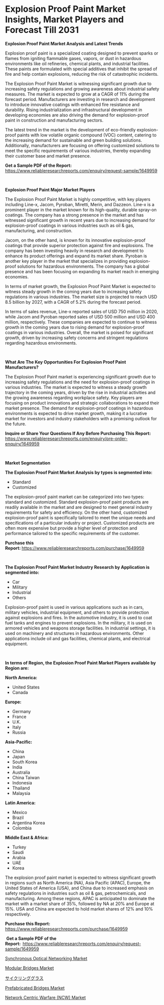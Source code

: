 <p><h1>Explosion Proof Paint Market Insights, Market Players and Forecast Till 2031</h1></p><p><strong>Explosion Proof Paint Market Analysis and Latest Trends</strong></p>
<p><p>Explosion proof paint is a specialized coating designed to prevent sparks or flames from igniting flammable gases, vapors, or dust in hazardous environments like oil refineries, chemical plants, and industrial facilities. These paints are formulated with special additives that inhibit the spread of fire and help contain explosions, reducing the risk of catastrophic incidents.</p><p>The Explosion Proof Paint Market is witnessing significant growth due to increasing safety regulations and growing awareness about industrial safety measures. The market is expected to grow at a CAGR of 11% during the forecast period. Manufacturers are investing in research and development to introduce innovative coatings with enhanced fire resistance and durability. Rising industrialization and infrastructural development in developing economies are also driving the demand for explosion-proof paint in construction and manufacturing sectors.</p><p>The latest trend in the market is the development of eco-friendly explosion-proof paints with low volatile organic compound (VOC) content, catering to the increasing demand for sustainable and green building solutions. Additionally, manufacturers are focusing on offering customized solutions to meet the specific requirements of various industries, thereby expanding their customer base and market presence.</p></p>
<p><strong>Get a Sample PDF of the Report:&nbsp;</strong> <a href="https://www.reliableresearchreports.com/enquiry/request-sample/1649959">https://www.reliableresearchreports.com/enquiry/request-sample/1649959</a></p>
<p>&nbsp;</p>
<p><strong>Explosion Proof Paint Major Market Players</strong></p>
<p><p>The Explosion Proof Paint Market is highly competitive, with key players including Line-x, Jacom, Pyroban, Miretti, Merin, and Dazzeon. Line-x is a prominent player in the market known for its high-quality, durable spray-on coatings. The company has a strong presence in the market and has witnessed significant growth in recent years due to increasing demand for explosion-proof coatings in various industries such as oil & gas, manufacturing, and construction.</p><p>Jacom, on the other hand, is known for its innovative explosion-proof coatings that provide superior protection against fire and explosions. The company has been investing heavily in research and development to enhance its product offerings and expand its market share. Pyroban is another key player in the market that specializes in providing explosion-proof solutions for hazardous environments. The company has a global presence and has been focusing on expanding its market reach in emerging economies.</p><p>In terms of market growth, the Explosion Proof Paint Market is expected to witness steady growth in the coming years due to increasing safety regulations in various industries. The market size is projected to reach USD 8.5 billion by 2027, with a CAGR of 5.2% during the forecast period. </p><p>In terms of sales revenue, Line-x reported sales of USD 750 million in 2020, while Jacom and Pyroban reported sales of USD 500 million and USD 400 million, respectively. These companies are expected to continue to witness growth in the coming years due to rising demand for explosion-proof coatings in various industries. Overall, the market is poised for significant growth, driven by increasing safety concerns and stringent regulations regarding hazardous environments.</p></p>
<p>&nbsp;</p>
<p><strong>What Are The Key Opportunities For Explosion Proof Paint Manufacturers?</strong></p>
<p><p>The Explosion Proof Paint market is experiencing significant growth due to increasing safety regulations and the need for explosion-proof coatings in various industries. The market is expected to witness a steady growth trajectory in the coming years, driven by the rise in industrial activities and the growing awareness regarding workplace safety. Key players are focusing on product innovations and strategic collaborations to expand their market presence. The demand for explosion-proof coatings in hazardous environments is expected to drive market growth, making it a lucrative market for investors and industry stakeholders with a promising outlook for the future.</p></p>
<p><strong>Inquire or Share Your Questions If Any Before Purchasing This Report:</strong> <a href="https://www.reliableresearchreports.com/enquiry/pre-order-enquiry/1649959">https://www.reliableresearchreports.com/enquiry/pre-order-enquiry/1649959</a></p>
<p>&nbsp;</p>
<p><strong>Market Segmentation</strong></p>
<p><strong>The Explosion Proof Paint Market Analysis by types is segmented into:</strong></p>
<p><ul><li>Standard</li><li>Customized</li></ul></p>
<p><p>The explosion-proof paint market can be categorized into two types: standard and customized. Standard explosion-proof paint products are readily available in the market and are designed to meet general industry requirements for safety and efficiency. On the other hand, customized explosion-proof paint is specifically tailored to meet the unique needs and specifications of a particular industry or project. Customized products are often more expensive but provide a higher level of protection and performance tailored to the specific requirements of the customer.</p></p>
<p><strong>Purchase this Report:&nbsp;</strong><a href="https://www.reliableresearchreports.com/purchase/1649959">https://www.reliableresearchreports.com/purchase/1649959</a></p>
<p>&nbsp;</p>
<p><strong>The Explosion Proof Paint Market Industry Research by Application is segmented into:</strong></p>
<p><ul><li>Car</li><li>Military</li><li>Industrial</li><li>Others</li></ul></p>
<p><p>Explosion-proof paint is used in various applications such as in cars, military vehicles, industrial equipment, and others to provide protection against explosions and fires. In the automotive industry, it is used to coat fuel tanks and engines to prevent explosions. In the military, it is used on armored vehicles and weapons storage facilities. In industrial settings, it is used on machinery and structures in hazardous environments. Other applications include oil and gas facilities, chemical plants, and electrical equipment.</p></p>
<p>&nbsp;</p>
<p><strong>In terms of Region, the Explosion Proof Paint Market Players available by Region are:</strong></p>
<p>
    <p> <strong> North America: </strong>
        <ul>
            <li>United States</li>
            <li>Canada</li>
        </ul>
        </p> 
    <p> <strong> Europe: </strong>
        <ul>
            <li>Germany</li>
            <li>France</li>
            <li>U.K.</li>
            <li>Italy</li>
            <li>Russia</li>
        </ul>
        </p> 
    <p> <strong> Asia-Pacific: </strong>
        <ul>
            <li>China</li>
            <li>Japan</li>
            <li>South Korea</li>
            <li>India</li>
            <li>Australia</li>
            <li>China Taiwan</li>
            <li>Indonesia</li>
            <li>Thailand</li>
            <li>Malaysia</li>
        </ul>
        </p> 
    <p> <strong> Latin America: </strong>
        <ul>
            <li>Mexico</li>
            <li>Brazil</li>
            <li>Argentina Korea</li>
            <li>Colombia</li>
        </ul>
        </p> 
    <p> <strong> Middle East & Africa: </strong>
        <ul>
            <li>Turkey</li>
            <li>Saudi</li>
            <li>Arabia</li>
            <li>UAE</li>
            <li>Korea</li>
        </ul>
    </p>
    </p>
<p><p>The explosion proof paint market is expected to witness significant growth in regions such as North America (NA), Asia Pacific (APAC), Europe, the United States of America (USA), and China due to increased emphasis on safety regulations in industries such as oil & gas, petrochemicals, and manufacturing. Among these regions, APAC is anticipated to dominate the market with a market share of 35%, followed by NA at 20% and Europe at 15%. USA and China are expected to hold market shares of 12% and 10% respectively.</p></p>
<p><strong>Purchase this Report: </strong><a href="https://www.reliableresearchreports.com/purchase/1649959">https://www.reliableresearchreports.com/purchase/1649959</a></p>
<p>&nbsp;<strong>Get a Sample PDF of the Report:&nbsp;&nbsp;</strong><a href="https://www.reliableresearchreports.com/enquiry/request-sample/1649959">https://www.reliableresearchreports.com/enquiry/request-sample/1649959</a></p>
<p><strong></strong></p>
<p><p><a href="https://issuu.com/reportprime-2/docs/synchronous-optical-networking-market-size-2030.pp">Synchronous Optical Networking Market</a></p><p><a href="https://github.com/guneycigdem35/Market-Research-Report-List-2/blob/main/modular-bridges-market.md">Modular Bridges Market</a></p><p><a href="https://github.com/ihabdkwlxs948/Market-Research-Report-List-1/blob/main/4566325190648.md">サイクリンググラス</a></p><p><a href="https://github.com/biheemgalvinlouises6hokrh3h/Market-Research-Report-List-1/blob/main/prefabricated-bridges-market.md">Prefabricated Bridges Market</a></p><p><a href="https://issuu.com/reportprime-2/docs/network-centric-warfare-ncw-market-size-2030.pptx">Network Centric Warfare (NCW) Market</a></p></p>